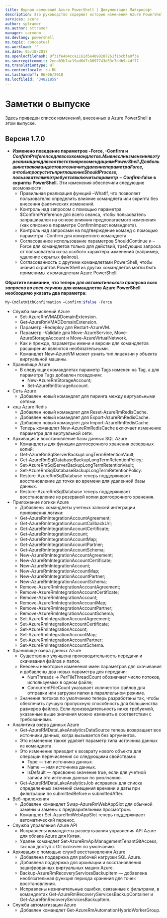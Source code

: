 ```yaml
---
title: Журнал изменений Azure PowerShell | Документация Майкрософт
description: Это руководство содержит историю изменений Azure PowerShell, внесенных в новом выпуске.
services: azure
author: sptramer
ms.author: sttramer
manager: carmonm
ms.devlang: powershell
ms.topic: conceptual
ms.workload: ''
ms.date: 05/18/2017
ms.openlocfilehash: 9f31fe404cca1162d5e4898287261f1bcbfa0f3a
ms.sourcegitcommit: 2eea03b7ac19ad6d7c8097743d33c7ddb9c4df77
ms.translationtype: HT
ms.contentlocale: ru-RU
ms.lasthandoff: 06/06/2018
ms.locfileid: "34821859"
---
```

# <a name="release-notes"></a>Заметки о выпуске

Здесь приведен список изменений, внесенных в Azure PowerShell в этом выпуске.

## <a name="version-170"></a>Версия 1.7.0

* **Изменено поведение параметров -Force, -Confirm и $ConfirmPreference для всех командлетов. Мы внесли изменения в эту реализацию для соответствия рекомендациям PowerShell. Для большинства командлетов это значит удаление параметра Force, а чтобы пропустить приглашение ShouldProcess, пользователям потребуется включить параметр -Confirm:$false в скрипты PowerShell.** Эти изменения обеспечили следующие возможности:
  - Правильная реализация функций –WhatIf, что позволяет пользователю определить влияние командлета или скрипта без внесения фактических изменений.
  - Контроль над запросом с помощью параметра $ConfirmPreference для всего сеанса, чтобы пользователь запрашивался на основе влияния предполагаемого изменения (как описано в параметре ConfirmImpact командлета).
  - Контроль над запросами на подтверждение команд с помощью параметра -Confirm для конкретного командлета.
  - Согласованное использование параметров ShouldContinue и –Force для командлетов только для действий, требующих запроса от пользователя из-за особого характера изменений (например, удаление скрытых файлов).
  - Согласованность с другими командлетами PowerShell, чтобы знания скриптов PowerShell из других командлетов могли быть применимы к командлетам Azure PowerShell.

**Обратите внимание, что теперь для *автоматического пропуска всех запросов во всех случаях* для командлетов Azure PowerShell необходимо указать два параметра:**
```powershell
My-CmdletWithConfirmation –Confirm:$false -Force
```
* Служба вычислений Azure
  - Set-AzureRmVMADDomainExtension.
  - Get-AzureRmVMADDomainExtension.
  - Параметр -Redeploy для Restart-AzureVM.
  - Параметр -Validate для Move-AzureService, Move-AzureStorageAccount и Move-AzureVirtualNetwork.
  - Как и прежде, параметры имени и версии для командлетов расширения являются необязательными.
  - Командлет New-AzureVM может узнать тип лицензии у объекта виртуальной машины.
* Хранилище Azure
  - В следующих командлетах параметр Tags изменен на Tag, а для параметра Tags добавлен псевдоним:
    + New-AzureRmStorageAccount;
    + Set-AzureRmStorageAccount.
* Сеть Azure
  - Добавлен новый командлет для пиринга между виртуальными сетями.
* кэш Azure Redis
  - Добавлен новый командлет для Reset-AzureRmRedisCache.
  - Добавлен новый командлет для Export-AzureRmRedisCache.
  - Добавлен новый командлет для Import-AzureRmRedisCache.
  - Теперь командлет New-AzureRmRedisCache включает изменение параметра для виртуальной сети.
* Архивация и восстановление базы данных SQL Azure
  - Командлеты для функции долгосрочного хранения резервных копий:
  - Get-AzureRmSqlServerBackupLongTermRetentionVault;
  - Get-AzureRmSqlDatabaseBackupLongTermRetentionPolicy;
  - Set-AzureRmSqlServerBackupLongTermRetentionVault;
  - Set-AzureRmSqlDatabaseBackupLongTermRetentionPolicy.
  - Restore-AzureRmSqlDatabase теперь поддерживает восстановление до точки во времени для удаленной базы данных.
  - Restore-AzureRmSqlDatabase теперь поддерживает восстановление из резервной копии долгосрочного хранения.
* Приложение логики Azure
  - Добавлены командлеты учетных записей интеграции приложения логики:
  - Get-AzureRmIntegrationAccountAgreement;
  - Get-AzureRmIntegrationAccountCallbackUrl;
  - Get-AzureRmIntegrationAccountCertificate;
  - Get-AzureRmIntegrationAccount;
  - Get-AzureRmIntegrationAccountMap;
  - Get-AzureRmIntegrationAccountPartner;
  - Get-AzureRmIntegrationAccountSchema;
  - New-AzureRmIntegrationAccountAgreement;
  - New-AzureRmIntegrationAccountCertificate;
  - New-AzureRmIntegrationAccount;
  - New-AzureRmIntegrationAccountMap;
  - New-AzureRmIntegrationAccountPartner;
  - New-AzureRmIntegrationAccountSchema;
  - Remove-AzureRmIntegrationAccountAgreement;
  - Remove-AzureRmIntegrationAccountCertificate;
  - Remove-AzureRmIntegrationAccount;
  - Remove-AzureRmIntegrationAccountMap;
  - Remove-AzureRmIntegrationAccountPartner;
  - Remove-AzureRmIntegrationAccountSchema;
  - Set-AzureRmIntegrationAccountAgreement;
  - Set-AzureRmIntegrationAccountCertificate;
  - Set-AzureRmIntegrationAccount;
  - Set-AzureRmIntegrationAccountMap;
  - Set-AzureRmIntegrationAccountPartner;
  - Set-AzureRmIntegrationAccountSchema.
* Хранилище озера данных Azure
  - Существенно улучшена производительность передачи и скачивания файлов и папок.
  - Внесены некоторые изменения имен параметров для скачивания и добавлены два новых параметра для передачи:
    + NumThreads -> PerFileThreadCount обозначает число потоков, используемых в одном файле;
    + ConcurrentFileCount указывает количество файлов для отправки или загрузки папки в параллельном режиме.
  - Значения потоков по умолчанию теперь разработаны так, чтобы обеспечить лучшую пропускную способность для большинства размеров файлов. Если производительность ниже требуемой, указанные выше значения можно изменить в соответствии с требованиями.
* Аналитика озера данных Azure
  - Get-AzureRMDataLakeAnalyticsDataSource теперь возвращает все источники данных, когда вызывается без аргументов.
  - Это изменение также удаляет параметр типа источника данных из командлета.
  - Это изменение приводит к возврату нового объекта для операции перечисления со следующими свойствами:
    + Type — тип источника данных.
    + Name — имя источника данных.
    + IsDefault — присвоено значение true, если для учетной записи это источник данных по умолчанию.
  - Get-AzureRMDataLakeAnalyticsJob исправлен для списка определенных значений смещения времени и даты при фильтрации по submittedBefore и submittedAfter.
* Веб-приложения
  - Добавлен командлет Swap-AzureRmWebAppSlot для обычной замены и замены с предварительным просмотром.
  - Командлет Set-AzureRmWebAppSlot теперь поддерживает автоматический перенос.
* Cлужба управления Azure API 
  - Исправлены командлеты развертывания управления API Azure для облака Azure для Китая.
  - Удален командлет Set-AzureRmApiManagementTenantGitAccess, так как доступ к Git включен по умолчанию.
* Архивация с помощью служб восстановления Azure
  - Добавлена поддержка для рабочей нагрузки SQL Azure.
  - Добавлена поддержка для архивации и восстановления зашифрованных виртуальных машин Azure.
  - Backup-AzureRmRecoveryServicesBackupItem — добавлена необязательная функция периода хранения для точек восстановления.
  - Исправлены незначительные ошибки, связанные с фильтрами, в командлетах Get-AzureRmRecoveryServicesBackupContainer и Get-AzureRmRecoveryServicesBackupItem.
* Служба автоматизации Azure
  - Добавлен командлет Get-AzureRmAutomationHybridWorkerGroup.
